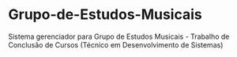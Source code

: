 # Grupo-de-Estudos-Musicais
Sistema gerenciador para Grupo de Estudos Musicais - Trabalho de Conclusão de Cursos (Técnico em Desenvolvimento de Sistemas)
